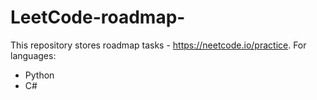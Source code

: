 # LeetCode-roadmap-
This repository stores roadmap tasks - https://neetcode.io/practice. 
For languages:
- Python 
- C#
